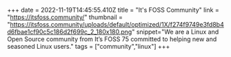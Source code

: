 +++
date = 2022-11-19T14:45:55.410Z
title = "It's FOSS Community"
link = "https://itsfoss.community/"
thumbnail = "https://itsfoss.community/uploads/default/optimized/1X/f274f9749e3fd8b4d6fbae1cf90c5c186d2f699c_2_180x180.png"
snippet="We are a Linux and Open Source community from It’s FOSS 75 committed to helping new and seasoned Linux users."
tags = ["community","linux"]
+++
